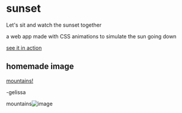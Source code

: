 # sunset

Let's sit and watch the sunset together

a web app made with CSS animations to simulate the sun going down

[see it in action](https://codepen.io/jellyKidCodes/full/WNvaPoX)

## homemade image
[mountains!](https://user-images.githubusercontent.com/37284788/112424081-2a12da00-8d0a-11eb-8fcd-8059120fe12f.png)


-gelissa


mountains![image](https://user-images.githubusercontent.com/37284788/112424081-2a12da00-8d0a-11eb-8fcd-8059120fe12f.png)



